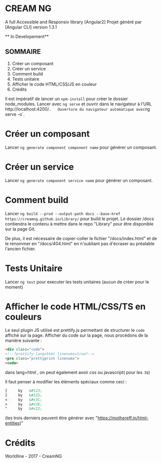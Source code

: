 # CREAM NG

A full Accessible and Responsiv library [Angular2]
Projet généré par [Angular CLI] version 1.3.1 

** In Developement**

## SOMMAIRE

1. Créer un composant
2. Créer un service
3. Comment build 
4. Tests unitaire
5. Afficher le code HTML/CSS/JS en couleur
6. Crédits 

Il est impératif de lancer un `npm-install` pour créer le dossier node_modules.
Lancer avec `ng serve` et ouvrir dans le navigateur à l'URL http://localhost:4200/` .  
Ouverture du navigateur automatique avec `ng serve -o`.

Créer un composant 
=====================

Lancer `ng generate component component name` pour générer un composant.

Créer un service
=====================
Lancer `ng generate component service name` pour générer un composant.

Comment build 
=====================

Lancer `ng build --prod --output-path docs --base-href https://creamng.github.io/Library/` pour build
le projet. Le dossier /docs contiendra le contenu à mettre dans le repo "Library" pour être disponible sur 
la page Git.

De plus, il est nécessaire de copier-coller le fichier "/docs/index.html" et de le renommer en "/docs/404.html" en n'oubliant
pas d'écraser au préalable l'ancien fichier.


Tests Unitaire
=====================

Lancer `ng test` pour executer les tests unitaires (aucun de créer pour le moment)

Afficher le code HTML/CSS/TS en couleurs
=====================

Le seul plugin JS utilisé est prettify.js permettant de structurer le `code` affiché sur la page.
Afficher du code sur la page, nous procédons de la manière suivante : 

```html
<div class="code">
<!--?prettify lang=html linenums=true?--> 
<pre class="prettyprint linenums"> 
<code> 
```

dans lang=html , on peut également avoir css ou javascript( pour les .ts)

Il faut penser à modifier les éléments spéciaux comme ceci : 
```html
{     by   &#123;
}     by   &#125;
<     by   &#x3C;
>     by   &#x3E;
"     by   &#x22;
```
 (les trois derniers peuvent être générer avec "https://mothereff.in/html-entities)"
 
Crédits
=====================

Worldline - 2017 - CreamNG 


